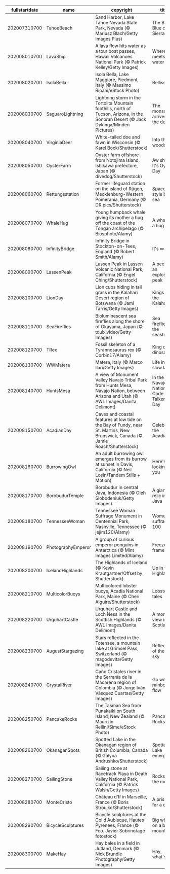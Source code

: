 |fullstartdate|name|copyright|title|image|
|--|--|--|--|--|
202007310700|TahoeBeach|Sand Harbor, Lake Tahoe Nevada State Park, Nevada (© Mariusz Blach/Getty Images Plus)|The Big Blue of the Sierra|![](/en-US/2020/08/202007310700TahoeBeach.jpg)|
202008010700|LavaShip|A lava flow hits water as a tour boat passes, Hawaii Volcanoes National Park (© Patrick Kelley/Getty Images)|Where fire meets water|![](/en-US/2020/08/202008010700LavaShip.jpg)|
202008020700|IsolaBella|Isola Bella, Lake Maggiore, Piedmont, Italy (© Massimo Ripani/eStock Photo)|Bellissima!|![](/en-US/2020/08/202008020700IsolaBella.jpg)|
202008030700|SaguaroLightning|Lightning storm in the Tortolita Mountain foothills, north of Tucson, Arizona, in the Sonoran Desert (© Jack Dykinga/Minden Pictures)|The monsoon arrives in the desert|![](/en-US/2020/08/202008030700SaguaroLightning.jpg)|
202008040700|VirginiaDeer|White-tailed doe and fawn in Wisconsin (© Karel Bock/Shutterstock)|Into the woods|![](/en-US/2020/08/202008040700VirginiaDeer.jpg)|
202008050700|OysterFarm|Oyster farm offshore from Notojima Island, Ishikawa prefecture, Japan (© divedog/Shutterstock)|Aw shucks, It's Oyster Day|![](/en-US/2020/08/202008050700OysterFarm.jpg)|
202008060700|Rettungsstation|Former lifeguard station on the island of Rügen, Mecklenburg-Western Pomerania, Germany (© DR pics/Shutterstock)|Space-age style by the sea|![](/en-US/2020/08/202008060700Rettungsstation.jpg)|
202008070700|WhaleHug|Young humpback whale giving its mother a hug off the coast of the Tongan archipelago (© Biosphoto/Alamy)|A whale of a hug|![](/en-US/2020/08/202008070700WhaleHug.jpg)|
202008080700|InfinityBridge|Infinity Bridge in Stockton-on-Tees, England (© Robert Smith/Alamy)|It's ∞ Day!|![](/en-US/2020/08/202008080700InfinityBridge.jpg)|
202008090700|LassenPeak|Lassen Peak in Lassen Volcanic National Park, California (© Engel Ching/Shutterstock)|A peek at an explosive peak|![](/en-US/2020/08/202008090700LassenPeak.jpg)|
202008100700|LionDay|Lion cubs hiding in tall grass in the Kalahari Desert region of Botswana (© Jami Tarris/Getty Images)|Kings of the Kalahari|![](/en-US/2020/08/202008100700LionDay.jpg)|
202008110700|SeaFireflies|Bioluminescent sea fireflies along the shore of Okayama, Japan (© tdub_video/Getty Images)|Sea fireflies at the seashore|![](/en-US/2020/08/202008110700SeaFireflies.jpg)|
202008120700|TRex|Fossil skeleton of a Tyrannosaurus rex (© Corbin17/Alamy)|King of the dinosaurs|![](/en-US/2020/08/202008120700TRex.jpg)|
202008130700|WWMatera|Matera, Italy (© Marco Ilari/Getty Images)|Life in the slow lane|![](/en-US/2020/08/202008130700WWMatera.jpg)|
202008140700|HuntsMesa|A view of Monument Valley Navajo Tribal Park from Hunts Mesa, Navajo Nation, between Arizona and Utah (© AWL Images/Danita Delimont)|In the Navajo Nation for Code Talkers Day|![](/en-US/2020/08/202008140700HuntsMesa.jpg)|
202008150700|AcadianDay|Caves and coastal features at low tide on the Bay of Fundy, near St. Martins, New Brunswick, Canada (© Jamie Roach/Shutterstock)|Celebrating the Acadians|![](/en-US/2020/08/202008150700AcadianDay.jpg)|
202008160700|BurrowingOwl|An adult burrowing owl emerges from its burrow at sunset in Davis, California (© Neil Losin/Tandem Stills + Motion)|Here's looking at you|![](/en-US/2020/08/202008160700BurrowingOwl.jpg)|
202008170700|BorobudurTemple|Borobudur in central Java, Indonesia (© Oleh Slobodeniuk/Getty Images)|A giant relic in Java|![](/en-US/2020/08/202008170700BorobudurTemple.jpg)|
202008180700|TennesseeWoman|Tennessee Woman Suffrage Monument in Centennial Park, Nashville, Tennessee (© jejim120/Alamy)|Women's suffrage at 100|![](/en-US/2020/08/202008180700TennesseeWoman.jpg)|
202008190700|PhotographyEmperor|A group of curious emperor penguins in Antarctica (© Mint Images Limited/Alamy)|Freeze frame|![](/en-US/2020/08/202008190700PhotographyEmperor.jpg)|
202008200700|IcelandHighlands|The Highlands of Iceland (© Kevin Krautgartner/Offset by Shutterstock)|Up in the Highlands|![](/en-US/2020/08/202008200700IcelandHighlands.jpg)|
202008210700|MulticolorBuoys|Multicolored lobster buoys, Acadia National Park, Maine (© Cheri Alguire/Shutterstock)|Lobster tales|![](/en-US/2020/08/202008210700MulticolorBuoys.jpg)|
202008220700|UrquhartCastle|Urquhart Castle and Loch Ness in the Scottish Highlands (© AWL Images/Danita Delimont)|A monster view in Scotland|![](/en-US/2020/08/202008220700UrquhartCastle.jpg)|
202008230700|AugustStargazing|Stars reflected in the Totensee, a mountain lake at Grimsel Pass, Switzerland (© magodevita/Getty Images)|Reflections of the night sky|![](/en-US/2020/08/202008230700AugustStargazing.jpg)|
202008240700|CrystalRiver|Caño Cristales river in the Serranía de la Macarena region of Colombia (© Jorge Iván Vásquez Cuartas/Getty Images)|Go with the rainbow flow|![](/en-US/2020/08/202008240700CrystalRiver.jpg)|
202008250700|PancakeRocks|The Tasman Sea from Punakaiki on South Island, New Zealand (© Maurizio Rellini/Sime/eStock Photo)|Pancake Rocks|![](/en-US/2020/08/202008250700PancakeRocks.jpg)|
202008260700|OkanaganSpots|Spotted Lake in the Okanagan region of British Columbia, Canada (© Galyna Andrushko/Shutterstock)|Spotted Lake emerges|![](/en-US/2020/08/202008260700OkanaganSpots.jpg)|
202008270700|SailingStone|Sailing stone at Racetrack Playa in Death Valley National Park, California (© Patrick Walsh/Getty Images)|Rocks on the move|![](/en-US/2020/08/202008270700SailingStone.jpg)|
202008280700|MonteCristo|Château d'If in Marseille, France (© Boris Stroujko/Shutterstock)|A prison fit for a count|![](/en-US/2020/08/202008280700MonteCristo.jpg)|
202008290700|BicycleSculptures|Bicycle sculptures at the Col d'Aubisque, Hautes Pyrenees, France (© Fco. Javier Sobrino/age fotostock)|Big wheels on a big mountain|![](/en-US/2020/08/202008290700BicycleSculptures.jpg)|
202008300700|MakeHay|Hay bales in a field in Jutland, Denmark (© Nick Brundle Photography/Getty Images)|Hay, what's up?|![](/en-US/2020/08/202008300700MakeHay.jpg)|
